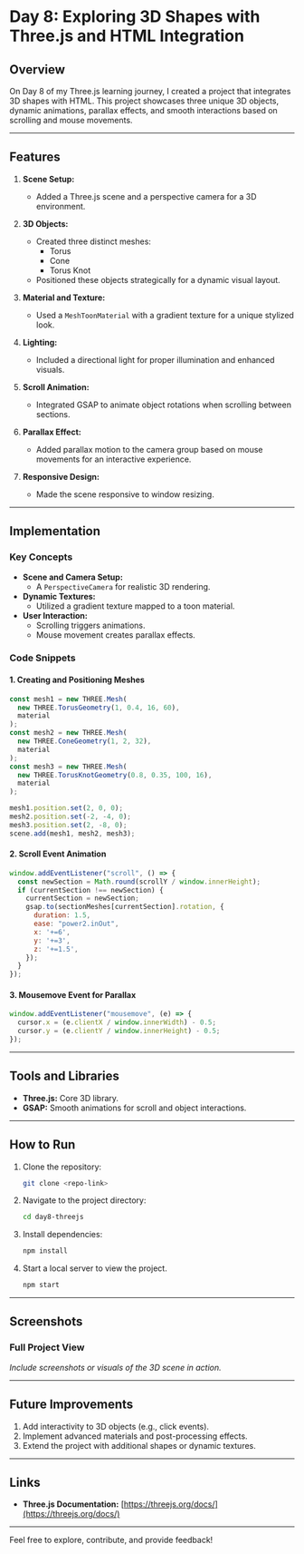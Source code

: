 # Day 8: Exploring 3D Shapes with Three.js and HTML Integration

## Overview
On Day 8 of my Three.js learning journey, I created a project that integrates 3D shapes with HTML. This project showcases three unique 3D objects, dynamic animations, parallax effects, and smooth interactions based on scrolling and mouse movements.

---

## Features
1. **Scene Setup:**
   - Added a Three.js scene and a perspective camera for a 3D environment.

2. **3D Objects:**
   - Created three distinct meshes:
     - Torus
     - Cone
     - Torus Knot
   - Positioned these objects strategically for a dynamic visual layout.

3. **Material and Texture:**
   - Used a `MeshToonMaterial` with a gradient texture for a unique stylized look.

4. **Lighting:**
   - Included a directional light for proper illumination and enhanced visuals.

5. **Scroll Animation:**
   - Integrated GSAP to animate object rotations when scrolling between sections.

6. **Parallax Effect:**
   - Added parallax motion to the camera group based on mouse movements for an interactive experience.

7. **Responsive Design:**
   - Made the scene responsive to window resizing.

---

## Implementation
### Key Concepts
- **Scene and Camera Setup:**
  - A `PerspectiveCamera` for realistic 3D rendering.
- **Dynamic Textures:**
  - Utilized a gradient texture mapped to a toon material.
- **User Interaction:**
  - Scrolling triggers animations.
  - Mouse movement creates parallax effects.

### Code Snippets
#### 1. Creating and Positioning Meshes
```javascript
const mesh1 = new THREE.Mesh(
  new THREE.TorusGeometry(1, 0.4, 16, 60),
  material
);
const mesh2 = new THREE.Mesh(
  new THREE.ConeGeometry(1, 2, 32),
  material
);
const mesh3 = new THREE.Mesh(
  new THREE.TorusKnotGeometry(0.8, 0.35, 100, 16),
  material
);

mesh1.position.set(2, 0, 0);
mesh2.position.set(-2, -4, 0);
mesh3.position.set(2, -8, 0);
scene.add(mesh1, mesh2, mesh3);
```

#### 2. Scroll Event Animation
```javascript
window.addEventListener("scroll", () => {
  const newSection = Math.round(scrollY / window.innerHeight);
  if (currentSection !== newSection) {
    currentSection = newSection;
    gsap.to(sectionMeshes[currentSection].rotation, {
      duration: 1.5,
      ease: "power2.inOut",
      x: '+=6',
      y: '+=3',
      z: '+=1.5',
    });
  }
});
```

#### 3. Mousemove Event for Parallax
```javascript
window.addEventListener("mousemove", (e) => {
  cursor.x = (e.clientX / window.innerWidth) - 0.5;
  cursor.y = (e.clientY / window.innerHeight) - 0.5;
});
```

---

## Tools and Libraries
- **Three.js:** Core 3D library.
- **GSAP:** Smooth animations for scroll and object interactions.

---

## How to Run
1. Clone the repository:
   ```bash
   git clone <repo-link>
   ```
2. Navigate to the project directory:
   ```bash
   cd day8-threejs
   ```
3. Install dependencies:
   ```bash
   npm install
   ```
4. Start a local server to view the project.
   ```bash
   npm start
   ```

---

## Screenshots
### Full Project View
*Include screenshots or visuals of the 3D scene in action.*

---

## Future Improvements
1. Add interactivity to 3D objects (e.g., click events).
2. Implement advanced materials and post-processing effects.
3. Extend the project with additional shapes or dynamic textures.

---

## Links
- **Three.js Documentation:** [https://threejs.org/docs/](https://threejs.org/docs/)

---

Feel free to explore, contribute, and provide feedback!
